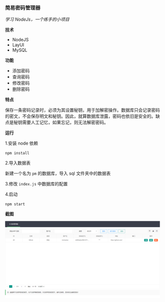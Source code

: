 ### 简易密码管理器

*学习 NodeJs，一个练手的小项目*

**技术**

- NodeJS
- LayUI
- MySQL

**功能**

- 添加密码
- 查询密码
- 修改密码
- 删除密码

**特点**

保存一条密码记录时，必须为其设置秘钥，用于加解密操作。数据库只会记录密码的密文，不会保存明文和秘钥。因此，就算数据库泄露，密码也依旧是安全的。缺点是秘钥需要人工记忆，如果忘记，则无法解密密码。

**运行**

1.安装 node 依赖

```
npm install
```

2.导入数据表

新建一个名为 `pm` 的数据库，导入 sql 文件夹中的数据表

3.修改 `index.js` 中数据库的配置

4.启动

```
npm start
```

**截图**

![首页](images/index.png)